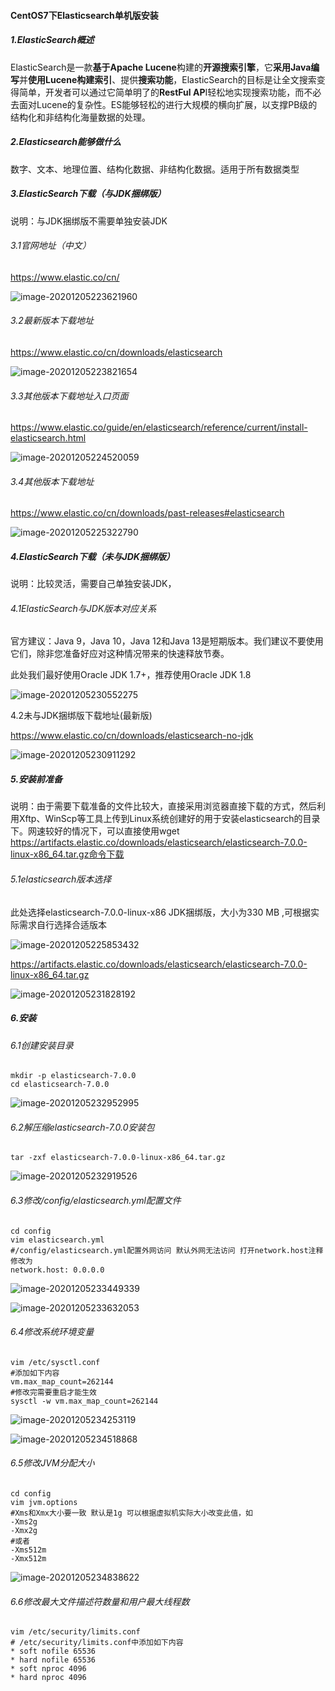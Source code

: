 #### CentOS7下Elasticsearch单机版安装

##### 1.ElasticSearch概述

ElasticSearch是一款**基于Apache Lucene**构建的**开源搜索引擎**，它**采用Java编写**并**使用Lucene构建索引**、提供**搜索功能**，ElasticSearch的目标是让全文搜索变得简单，开发者可以通过它简单明了的**RestFul AP**I轻松地实现搜索功能，而不必去面对Lucene的复杂性。ES能够轻松的进行大规模的横向扩展，以支撑PB级的结构化和非结构化海量数据的处理。

##### 2.Elasticsearch能够做什么

数字、文本、地理位置、结构化数据、非结构化数据。适用于所有数据类型

##### 3.ElasticSearch下载（与JDK捆绑版）

说明：与JDK捆绑版不需要单独安装JDK

###### 3.1官网地址（中文）

https://www.elastic.co/cn/

![image-20201205223621960](C:\Users\VULCAN\AppData\Roaming\Typora\typora-user-images\image-20201205223621960.png)

###### 3.2最新版本下载地址

https://www.elastic.co/cn/downloads/elasticsearch

![image-20201205223821654](C:\Users\VULCAN\AppData\Roaming\Typora\typora-user-images\image-20201205223821654.png)

###### 3.3其他版本下载地址入口页面

https://www.elastic.co/guide/en/elasticsearch/reference/current/install-elasticsearch.html

![image-20201205224520059](C:\Users\VULCAN\AppData\Roaming\Typora\typora-user-images\image-20201205224520059.png)

###### 3.4其他版本下载地址

https://www.elastic.co/cn/downloads/past-releases#elasticsearch

![image-20201205225322790](C:\Users\VULCAN\AppData\Roaming\Typora\typora-user-images\image-20201205225322790.png)

##### 4.ElasticSearch下载（未与JDK捆绑版）

说明：比较灵活，需要自己单独安装JDK，

###### 4.1ElasticSearch与JDK版本对应关系

官方建议：Java 9，Java 10，Java 12和Java 13是短期版本。我们建议不要使用它们，除非您准备好应对这种情况带来的快速释放节奏。

此处我们最好使用Oracle JDK 1.7+，推荐使用Oracle JDK 1.8

![image-20201205230552275](C:\Users\VULCAN\AppData\Roaming\Typora\typora-user-images\image-20201205230552275.png)

4.2未与JDK捆绑版下载地址(最新版)

https://www.elastic.co/cn/downloads/elasticsearch-no-jdk

![image-20201205230911292](C:\Users\VULCAN\AppData\Roaming\Typora\typora-user-images\image-20201205230911292.png)



##### 5.安装前准备

说明：由于需要下载准备的文件比较大，直接采用浏览器直接下载的方式，然后利用Xftp、WinScp等工具上传到Linux系统创建好的用于安装elasticsearch的目录下。网速较好的情况下，可以直接使用wget https://artifacts.elastic.co/downloads/elasticsearch/elasticsearch-7.0.0-linux-x86_64.tar.gz命令下载

###### 5.1elasticsearch版本选择

此处选择elasticsearch-7.0.0-linux-x86 JDK捆绑版，大小为330 MB ,可根据实际需求自行选择合适版本

![image-20201205225853432](C:\Users\VULCAN\AppData\Roaming\Typora\typora-user-images\image-20201205225853432.png)

https://artifacts.elastic.co/downloads/elasticsearch/elasticsearch-7.0.0-linux-x86_64.tar.gz

![image-20201205231828192](C:\Users\VULCAN\AppData\Roaming\Typora\typora-user-images\image-20201205231828192.png)

##### 6.安装

###### 6.1创建安装目录

```shell
mkdir -p elasticsearch-7.0.0
cd elasticsearch-7.0.0
```

![image-20201205232952995](C:\Users\VULCAN\AppData\Roaming\Typora\typora-user-images\image-20201205232952995.png)

###### 6.2解压缩elasticsearch-7.0.0安装包

```shell
tar -zxf elasticsearch-7.0.0-linux-x86_64.tar.gz
```

![image-20201205232919526](C:\Users\VULCAN\AppData\Roaming\Typora\typora-user-images\image-20201205232919526.png)

###### 6.3修改/config/elasticsearch.yml配置文件

```shell
cd config
vim elasticsearch.yml
#/config/elasticsearch.yml配置外网访问 默认外网无法访问 打开network.host注释 修改为
network.host: 0.0.0.0
```

![image-20201205233449339](C:\Users\VULCAN\AppData\Roaming\Typora\typora-user-images\image-20201205233449339.png)

![image-20201205233632053](C:\Users\VULCAN\AppData\Roaming\Typora\typora-user-images\image-20201205233632053.png)

###### 6.4修改系统环境变量

```shell
vim /etc/sysctl.conf
#添加如下内容
vm.max_map_count=262144
#修改完需要重启才能生效
sysctl -w vm.max_map_count=262144
```

![image-20201205234253119](C:\Users\VULCAN\AppData\Roaming\Typora\typora-user-images\image-20201205234253119.png)

![image-20201205234518868](C:\Users\VULCAN\AppData\Roaming\Typora\typora-user-images\image-20201205234518868.png)

###### 6.5修改JVM分配大小

```shell
cd config
vim jvm.options
#Xms和Xmx大小要一致 默认是1g 可以根据虚拟机实际大小改变此值，如
-Xms2g
-Xmx2g
#或者
-Xms512m
-Xmx512m
```

![image-20201205234838622](C:\Users\VULCAN\AppData\Roaming\Typora\typora-user-images\image-20201205234838622.png)

###### 6.6修改最大文件描述符数量和用户最大线程数

```shell
vim /etc/security/limits.conf
# /etc/security/limits.conf中添加如下内容
* soft nofile 65536
* hard nofile 65536
* soft nproc 4096
* hard nproc 4096
```

